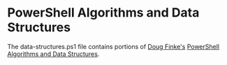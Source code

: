 # PowerShell Algorithms and Data Structures

The data-structures.ps1 file contains portions of [Doug Finke's](https://github.com/dfinke) [PowerShell Algorithms and Data Structures](https://github.com/dfinke/powershell-algorithms).

